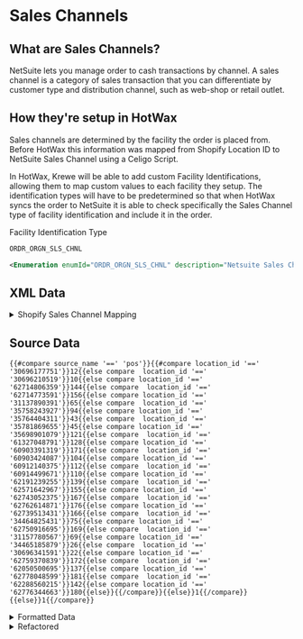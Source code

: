 # Sales Channels

## What are Sales Channels?
<!-- include how they are uniquely handled in Krewe and why -->
<!-- how are they different than regular sales channels? -->
NetSuite lets you manage order to cash transactions by channel. A sales channel is a category of sales transaction that you can differentiate by customer type and distribution channel, such as web-shop or retail outlet.

## How they're setup in HotWax
Sales channels are determined by the facility the order is placed from. Before HotWax this information was mapped from Shopify Location ID to NetSuite Sales Channel using a Celigo Script.

In HotWax, Krewe will be able to add custom Facility Identifications, allowing them to map custom values to each facility they setup. The identification types will have to be predetermined so that when HotWax syncs the order to NetSuite it is able to check specifically the Sales Channel type of facility identification and include it in the order.

Facility Identification Type

```xml
ORDR_ORGN_SLS_CHNL
```
```xml
<Enumeration enumId="ORDR_ORGN_SLS_CHNL" description="Netsuite Sales Channel" enumCode="ORDER_ORIGIN_SALES_CHANNEL" enumTypeId="FACILITY_IDENTITY" sequenceId="01"/>
```

## XML Data

<details>
<summary>Shopify Sales Channel Mapping</summary>

```xml
<ShopifyShopTypeMapping mappedKey="pos" mappedTypeId="SHOPIFY_ORDER_SOURCE" mappedValue="POS_SALES_CHANNEL" shopId="SHOP"/>
<ShopifyShopTypeMapping mappedKey="sell-on-amazon" mappedTypeId="SHOPIFY_ORDER_SOURCE" mappedValue="AMAZON_SALES_CHANNEL" shopId="SHOP"/>
<ShopifyShopTypeMapping mappedKey="2329312" mappedTypeId="SHOPIFY_ORDER_SOURCE" mappedValue="INSTA_SALES_CHANNEL" shopId="SHOP"/>
<ShopifyShopTypeMapping mappedKey="580111" mappedTypeId="SHOPIFY_ORDER_SOURCE" mappedValue="FACBK_SALES_CHANNEL" shopId="SHOP"/>
<ShopifyShopTypeMapping mappedKey="web" mappedTypeId="SHOPIFY_ORDER_SOURCE" mappedValue="WEB_SALES_CHANNEL" shopId="SHOP"/>
<ShopifyShopTypeMapping mappedKey="shopify_draft_order" mappedTypeId="SHOPIFY_ORDER_SOURCE" mappedValue="DRAFT_SALES_CHANNEL" shopId="SHOP"/>
```
</details>


## Source Data
```
{{#compare source_name '==' 'pos'}}{{#compare location_id '==' '30696177751'}}12{{else compare  location_id '==' '30696210519'}}10{{else compare location_id '==' '62714806359'}}144{{else compare  location_id '==' '62714773591'}}156{{else compare location_id '==' '31137890391'}}65{{else compare  location_id '==' '35758243927'}}94{{else compare location_id '==' '35764404311'}}43{{else compare  location_id '==' '35781869655'}}45{{else compare location_id '==' '35698901079'}}121{{else compare  location_id '==' '61327048791'}}128{{else compare location_id '==' '60903391319'}}171{{else compare  location_id '==' '60903424087'}}104{{else compare location_id '==' '60912140375'}}112{{else compare  location_id '==' '60914499671'}}110{{else compare location_id '==' '62191239255'}}139{{else compare  location_id '==' '62571642967'}}155{{else compare location_id '==' '62743052375'}}167{{else compare  location_id '==' '62762614871'}}176{{else compare location_id '==' '62739513431'}}166{{else compare  location_id '==' '34464825431'}}75{{else compare location_id '==' '62750916695'}}169{{else compare  location_id '==' '31157780567'}}69{{else compare location_id '==' '34465185879'}}26{{else compare  location_id '==' '30696341591'}}22{{else compare location_id '==' '62759370839'}}172{{else compare  location_id '==' '62050500695'}}137{{else compare location_id '==' '62778048599'}}181{{else compare  location_id '==' '62288560215'}}142{{else compare location_id '=='  
'62776344663'}}180{{else}}{{/compare}}{{else}}1{{/compare}}{{else}}1{{/compare}} 

```

<details>
<summary>Formatted Data</summary>

```
{
  "#compare source_name '==' 'pos'":{
    "#compare location_id '==' '30696177751'": 12,
    "#compare  location_id '==' '30696210519'": 10,
    "#compare location_id '==' '62714806359'": 144,
    "#compare  location_id '==' '62714773591'": 156,
    "#compare location_id '==' '31137890391'": 65,
    "#compare  location_id '==' '35758243927'": 94,
    "#compare location_id '==' '35764404311'": 43,
    "#compare  location_id '==' '35781869655'": 45,
    "#compare location_id '==' '35698901079'": 121,
    "#compare  location_id '==' '61327048791'": 128,
    "#compare location_id '==' '60903391319'": 171,
    "#compare  location_id '==' '60903424087'": 104,
    "#compare location_id '==' '60912140375'": 112,
    "#compare  location_id '==' '60914499671'": 110,
    "#compare location_id '==' '62191239255'": 139,
    "#compare  location_id '==' '62571642967'": 155,
    "#compare location_id '==' '62743052375'": 167,
    "#compare  location_id '==' '62762614871'": 176,
    "#compare location_id '==' '62739513431'": 166,
    "#compare  location_id '==' '34464825431'": 75,
    "#compare location_id '==' '62750916695'": 169,
    "#compare  location_id '==' '31157780567'": 69,
    "#compare location_id '==' '34465185879'": 26,
    "#compare  location_id '==' '30696341591'": 22,
    "#compare location_id '==' '62759370839'": 172,
    "#compare  location_id '==' '62050500695'": 137,
    "#compare location_id '==' '62778048599'": 181,
    "#compare  location_id '==' '62288560215'": 142,
    "#compare location_id '=='  '62776344663'": 180
  },
  "else": 1
}
```
</details>


<details>
<summary>Refactored</summary>

```json
{
  "source_name": "pos",
  "location_id": {
    "30696177751": 12,
    "30696210519": 10,
    "62714806359": 144,
    "62714773591": 156,
    "31137890391": 65,
    "35758243927": 94,
    "35764404311": 43,
    "35781869655": 45,
    "35698901079": 121,
    "61327048791": 128,
    "60903391319": 171,
    "60903424087": 104,
    "60912140375": 112,
    "60914499671": 110,
    "62191239255": 139,
    "62571642967": 155,
    "62743052375": 167,
    "62762614871": 176,
    "62739513431": 166,
    "34464825431": 75,
    "62750916695": 169,
    "31157780567": 69,
    "34465185879": 26,
    "30696341591": 22,
    "62759370839": 172,
    "62050500695": 137,
    "62778048599": 181,
    "62288560215": 142,
    "62776344663": 180
  }
}
```
</details>